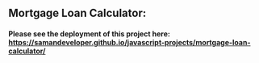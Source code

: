 ## Mortgage Loan Calculator:
#### Please see the deployment of this project here: https://samandeveloper.github.io/javascript-projects/mortgage-loan-calculator/
